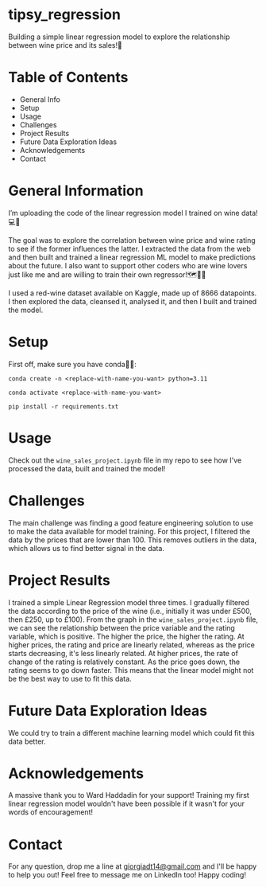 # tipsy_regression
Building a simple linear regression model to explore the relationship between wine price and its sales!🍷

# Table of Contents
- General Info
- Setup
- Usage
- Challenges
- Project Results 
- Future Data Exploration Ideas
- Acknowledgements
- Contact

# General Information
I’m uploading the code of the linear regression model I trained on wine data!💻🍷

The goal was to explore the correlation between wine price and wine rating to see if the former influences the latter. I extracted the data from the web and then built and trained a linear regression ML model to make predictions about the future. I also want to support other coders who are wine lovers just like me and are willing to train their own regressor!🗺️🔎👣

I used a red-wine dataset available on Kaggle, made up of 8666 datapoints. I then explored the data, cleansed it, analysed it, and then I built and trained the model.

# Setup
First off, make sure you have conda🐍👀:

`conda create -n <replace-with-name-you-want> python=3.11`

`conda activate <replace-with-name-you-want>`

`pip install -r requirements.txt`

# Usage
Check out the `wine_sales_project.ipynb` file in my repo to see how I've processed the data, built and trained the model!


# Challenges
The main challenge was finding a good feature engineering solution to use to make the data available for model training. For this project, I filtered the data by the prices that are lower than 100. This removes outliers in the data, which allows us to find better signal in the data. 

# Project Results
I trained a simple Linear Regression model three times. I gradually filtered the data according to the price of the wine (i.e., initially it was under £500, then £250, up to £100). From the graph in the `wine_sales_project.ipynb` file, we can see the relationship between the price variable and the rating variable, which is positive. The higher the price, the higher the rating. At higher prices, the rating and price are linearly related, whereas as the price starts decreasing, it's less linearly related. At higher prices, the rate of change of the rating is relatively constant. As the price goes down, the rating seems to go down faster. This means that the linear model might not be the best way to use to fit this data.

# Future Data Exploration Ideas
We could try to train a different machine learning model which could fit this data better.

# Acknowledgements
A massive thank you to Ward Haddadin for your support! Training my first linear regression model wouldn't have been possible if it wasn't for your words of encouragement!

# Contact
For any question, drop me a line at giorgiadt14@gmail.com and I'll be happy to help you out! Feel free to message me on LinkedIn too! Happy coding!